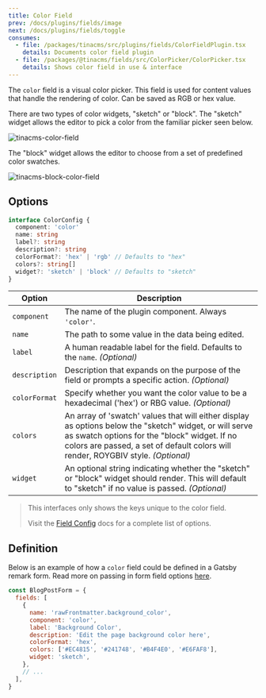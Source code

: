 ```yaml
---
title: Color Field
prev: /docs/plugins/fields/image
next: /docs/plugins/fields/toggle
consumes:
  - file: /packages/tinacms/src/plugins/fields/ColorFieldPlugin.tsx
    details: Documents color field plugin
  - file: /packages/@tinacms/fields/src/ColorPicker/ColorPicker.tsx
    details: Shows color field in use & interface
---
```


The `color` field is a visual color picker. This field is used for content values that handle the rendering of color. Can be saved as RGB or hex value.

There are two types of color widgets, "sketch" or "block". The "sketch" widget allows the editor to pick a color from the familiar picker seen below.

![tinacms-color-field](/img/fields/color.jpg)

The "block" widget allows the editor to choose from a set of predefined color swatches.

![tinacms-block-color-field](/img/fields/block-color-field.png)

## Options

```typescript
interface ColorConfig {
  component: 'color'
  name: string
  label?: string
  description?: string
  colorFormat?: 'hex' | 'rgb' // Defaults to "hex"
  colors?: string[]
  widget?: 'sketch' | 'block' // Defaults to "sketch"
}
```

| Option        | Description                                                                                                                                                                                                                                  |
| ------------- | -------------------------------------------------------------------------------------------------------------------------------------------------------------------------------------------------------------------------------------------- |
| `component`   | The name of the plugin component. Always `'color'`.                                                                                                                                                                                          |
| `name`        | The path to some value in the data being edited.                                                                                                                                                                                             |
| `label`       | A human readable label for the field. Defaults to the `name`. _(Optional)_                                                                                                                                                                   |
| `description` | Description that expands on the purpose of the field or prompts a specific action. _(Optional)_                                                                                                                                              |
| `colorFormat` | Specify whether you want the color value to be a hexadecimal ('hex') or RBG value. _(Optional)_                                                                                                                                              |
| `colors`      | An array of 'swatch' values that will either display as options below the "sketch" widget, or will serve as swatch options for the "block" widget. If no colors are passed, a set of default colors will render, ROYGBIV style. _(Optional)_ |
| `widget`      | An optional string indicating whether the "sketch" or "block" widget should render. This will default to "sketch" if no value is passed. _(Optional)_                                                                                        |

> This interfaces only shows the keys unique to the color field.
>
> Visit the [Field Config](/docs/plugins/fields) docs for a complete list of options.

## Definition

Below is an example of how a `color` field could be defined in a Gatsby remark form. Read more on passing in form field options [here](/guides/gatsby/git/customize-form).

```javascript
const BlogPostForm = {
  fields: [
    {
      name: 'rawFrontmatter.background_color',
      component: 'color',
      label: 'Background Color',
      description: 'Edit the page background color here',
      colorFormat: 'hex',
      colors: ['#EC4815', '#241748', '#B4F4E0', '#E6FAF8'],
      widget: 'sketch',
    },
    // ...
  ],
}
```
